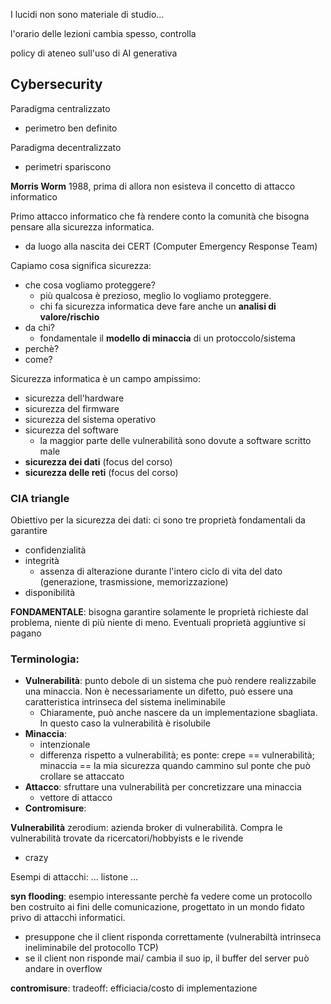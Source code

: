 I lucidi non sono materiale di studio...

l'orario delle lezioni cambia spesso, controlla

policy di ateneo sull'uso di AI generativa

## Cybersecurity
Paradigma centralizzato
- perimetro ben definito

Paradigma decentralizzato
- perimetri spariscono


**Morris Worm**
1988, prima di allora non esisteva il concetto di attacco informatico

Primo attacco informatico che fà rendere conto la comunità che bisogna pensare alla sicurezza informatica.
- da luogo alla nascita dei CERT (Computer Emergency Response Team)

Capiamo cosa significa sicurezza:
- che cosa vogliamo proteggere?
    - più qualcosa è prezioso, meglio lo vogliamo proteggere. 
    - chi fa sicurezza informatica deve fare anche un **analisi di valore/rischio** 
- da chi?
    - fondamentale il **modello di minaccia** di un protoccolo/sistema
- perchè?
- come?

Sicurezza informatica è un campo ampissimo:
- sicurezza dell'hardware
- sicurezza del firmware
- sicurezza del sistema operativo
- sicurezza del software
    - la maggior parte delle vulnerabilità sono dovute a software scritto male
- **sicurezza dei dati** (focus del corso)
- **sicurezza delle reti** (focus del corso)

### CIA triangle
Obiettivo per la sicurezza dei dati: ci sono tre proprietà fondamentali da garantire
- confidenzialità
- integrità
    - assenza di alterazione durante l'intero ciclo di vita del dato (generazione, trasmissione, memorizzazione)
- disponibilità

**FONDAMENTALE**: bisogna garantire solamente le proprietà richieste dal problema, niente di più niente di meno. Eventuali proprietà aggiuntive si pagano


### Terminologia:
- **Vulnerabilità**: punto debole di un sistema che può rendere realizzabile una minaccia. Non è necessariamente un difetto, può essere una caratteristica intrinseca del sistema ineliminabile
    - Chiaramente, può anche nascere da un implementazione sbagliata. In questo caso la vulnerabilità è risolubile
- **Minaccia**: 
    - intenzionale
    - differenza rispetto a vulnerabilità; es ponte: crepe == vulnerabilità; minaccia == la mia sicurezza quando cammino sul ponte che può crollare se attaccato
- **Attacco**: sfruttare una vulnerabilità per concretizzare una minaccia
    - vettore di attacco
- **Contromisure**:



**Vulnerabilità**
zerodium: azienda broker di vulnerabilità. Compra le vulnerabilità trovate da ricercatori/hobbyists e le rivende
- crazy 

Esempi di attacchi:
... listone ...

**syn flooding**:
esempio interessante perchè fa vedere come un protocollo ben costruito ai fini delle comunicazione, progettato in un mondo fidato privo di attacchi informatici.
- presuppone che il client risponda correttamente (vulnerabiltà intrinseca ineliminabile del protocollo TCP)
- se il client non risponde mai/ cambia il suo ip, il buffer del server può andare in overflow


**contromisure**:
tradeoff: efficiacia/costo di implementazione